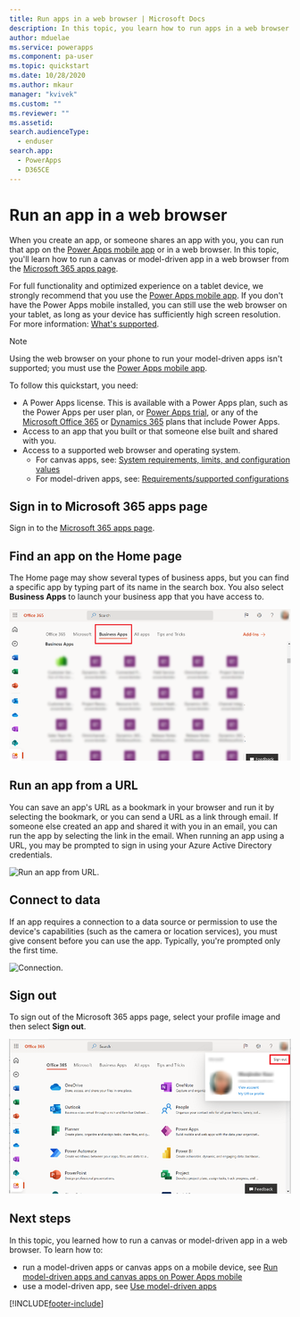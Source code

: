 ```yaml
---
title: Run apps in a web browser | Microsoft Docs
description: In this topic, you learn how to run apps in a web browser
author: mduelae
ms.service: powerapps
ms.component: pa-user
ms.topic: quickstart
ms.date: 10/28/2020
ms.author: mkaur
manager: "kvivek"
ms.custom: ""
ms.reviewer: ""
ms.assetid: 
search.audienceType: 
  - enduser
search.app: 
  - PowerApps
  - D365CE
---
```


# Run an app in a web browser

When you create an app, or someone shares an app with you, you can run that app on the [Power Apps mobile app](../mobile/run-powerapps-on-mobile.md) or in a web browser. In this topic, you'll learn how to run a canvas or model-driven app in a web browser from the [Microsoft 365 apps page](https://www.office.com/apps?auth=2).

For full functionality and optimized experience on a tablet device, we strongly recommend that you use the [Power Apps mobile app](../mobile/run-powerapps-on-mobile.md). If you don't have the Power Apps mobile installed, you can still use the web browser on your tablet, as long as your device has sufficiently high screen resolution. For more information: [What's supported](../mobile/run-powerapps-on-mobile.md#supported-devices).

> [!NOTE]
> Using the web browser on your phone to run your model-driven apps isn't supported; you must use the [Power Apps mobile app](../mobile/run-powerapps-on-mobile.md).

To follow this quickstart, you need:
- A Power Apps license. This is available with a Power Apps plan, such as the Power Apps per user plan, or [Power Apps trial](../maker/signup-for-powerapps.md), or any of the [Microsoft Office 365](https://signup.microsoft.com/Signup?OfferId=467eab54-127b-42d3-b046-3844b860bebf&dl=O365_BUSINESS_PREMIUM&ali=1) or [Dynamics 365](https://dynamics.microsoft.com/pricing/) plans that include Power Apps.
- Access to an app that you built or that someone else built and shared with you.
- Access to a supported web browser and operating system.
   - For canvas apps, see: [System requirements, limits, and configuration values](../maker/canvas-apps/limits-and-config.md)
   - For model-driven apps, see: [Requirements/supported configurations](/power-platform/admin/online-requirements)


## Sign in to Microsoft 365 apps page
Sign in to the [Microsoft 365 apps page](https://www.office.com/apps?auth=2).

## Find an app on the Home page
The Home page may show several types of business apps, but you can find a specific app by typing part of its name in the search box. You also select **Business Apps** to launch your business app that you have access to.


![Busines Apps.](media/bussinessapps.png)



## Run an app from a URL
You can save an app's URL as a bookmark in your browser and run it by selecting the bookmark, or you can send a URL as a link through email. If someone else created an app and shared it with you in an email, you can run the app by selecting the link in the email. When running an app using a URL, you may be prompted to sign in using your Azure Active Directory credentials.

![Run an app from URL.](./media/run-app-browser/web-login.png)

## Connect to data
If an app requires a connection to a data source or permission to use the device's capabilities (such as the camera or location services), you must give consent before you can use the app. Typically, you're prompted only the first time.

![Connection.](./media/run-app-browser/app-connection.png)

## Sign out
To sign out of the Microsoft 365 apps page, select your profile image and then select **Sign out**.


![Sign out.](media/bussinessapps-2.png)

## Next steps
In this topic, you learned how to run a canvas or model-driven app in a web browser. To learn how to:
- run a model-driven apps or canvas apps on a mobile device, see [Run model-driven apps and canvas apps on Power Apps mobile](../mobile/run-powerapps-on-mobile.md)
- use a model-driven app, see [Use model-driven apps](use-model-driven-apps.md)



[!INCLUDE[footer-include](../includes/footer-banner.md)]